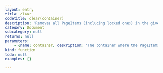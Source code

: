 ```yaml
---
layout: entry
title: clear
codetitle: clear(container)
description: 'Removes all PageItems (including locked ones) in the given Document, Page, Layer or Group. If the selected container is a Group, the Group itself will be removed as well.'
category: Document
subcategory: null
returns: null
parameters:
    - {name: container, description: 'The container where the PageItems sit in.', optional: false, type: [Document, Page, Layer, Group]}
kind: function
todo: null
examples: []

---
```

